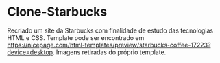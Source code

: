 # Clone-Starbucks
Recriado um site da Starbucks com finalidade de estudo das tecnologias HTML e CSS.
Template pode ser encontrado em https://nicepage.com/html-templates/preview/starbucks-coffee-17223?device=desktop.
Imagens retiradas do próprio template.

